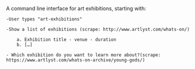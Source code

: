 A command line interface for art exhibitions, starting with:
	
    -User types "art-exhibitions"
	
	-Show a list of exhibitions (scrape: http://www.artlyst.com/whats-on/)
	
		a. Exhibition title - venue - duration
		b. […]
	
	- Which exhibition do you want to learn more about?(scrape: https://www.artlyst.com/whats-on-archive/young-gods/)


